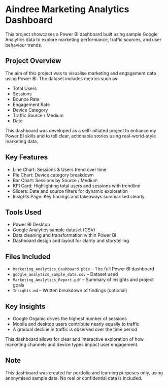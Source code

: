 # Aindree Marketing Analytics Dashboard

This project showcases a Power BI dashboard built using sample Google Analytics data to explore marketing performance, traffic sources, and user behaviour trends.

## Project Overview

The aim of this project was to visualise marketing and engagement data using Power BI. The dataset includes metrics such as:

- Total Users
- Sessions
- Bounce Rate
- Engagement Rate
- Device Category
- Traffic Source / Medium
- Date

This dashboard was developed as a self-initiated project to enhance my Power BI skills and to tell clear, actionable stories using real-world-style marketing data.

## Key Features

- Line Chart: Sessions & Users trend over time
- Pie Chart: Device category breakdown
- Bar Chart: Sessions by Source / Medium
- KPI Card: Highlighting total users and sessions with trendline
- Slicers: Date and source filters for dynamic exploration
- Insights Page: Key findings and takeaways summarised clearly

## Tools Used

- Power BI Desktop
- Google Analytics sample dataset (CSV)
- Data cleaning and transformation within Power BI
- Dashboard design and layout for clarity and storytelling

## Files Included

- `Marketing_Analytics_Dashboard.pbix` – The full Power BI dashboard
- `google_analytics_sample_data.csv` – Dataset used
- `Marketing_Analytics_Report.pdf` – Summary of insights and project goals
- `Insights.md` – Written breakdown of findings (optional)

## Key Insights

- Google Organic drives the highest number of sessions
- Mobile and desktop users contribute nearly equally to traffic
- A gradual decline in traffic is observed over the time period

This dashboard allows for clear and interactive exploration of how marketing channels and device types impact user engagement.

## Note

This dashboard was created for portfolio and learning purposes only, using anonymised sample data. No real or confidential data is included.



